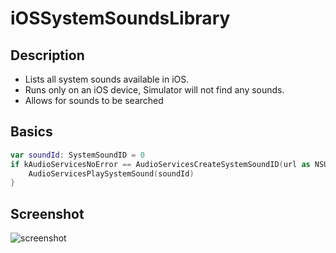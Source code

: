 # iOSSystemSoundsLibrary
## Description

- Lists all system sounds available in iOS.
- Runs only on an iOS device, Simulator will not find any sounds.
- Allows for sounds to be searched

## Basics
```swift
var soundId: SystemSoundID = 0
if kAudioServicesNoError == AudioServicesCreateSystemSoundID(url as NSURL, &soundId) {
    AudioServicesPlaySystemSound(soundId)
}
```

## Screenshot

![screenshot](https://i.imgur.com/BfWHuJ2.png)
